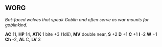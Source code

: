 ## WORG

_Bat-faced wolves that speak Goblin and often serve as war mounts for goblinkind._

**AC** 11, **HP** 14, **ATK** 1 bite +3 (1d6), **MV** double near, **S** +2 **D** +1 **C** +1 **I** -2 **W** +1 **Ch** -2, **AL** C, **LV** 3

